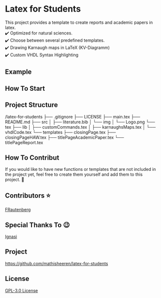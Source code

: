 # Latex for Students
This project provides a template to create reports and academic papers in latex.   
:heavy_check_mark: Optimized for natural sciences.  
:heavy_check_mark: Choose between several predefined templates.  
:heavy_check_mark: Drawing Karnaugh maps in LaTeX (KV-Diagramm)  
:heavy_check_mark: Custom VHDL Syntax Highlighting  

## Example

## How To Start

## Project Structure
/latex-for-students
├── .gitignore
├── LICENSE
├── main.tex
├── README.md
├── src
│   ├── literature.bib
│   └── img
│       └── Logo.png
└── tex
    ├── lib
    │   ├── customCommands.tex
    │   ├── karnaughsMaps.tex
    │   └── vhdlCode.tex
    └── templates
        ├── closingPage.tex
        ├── closingPageHAW.tex
        ├── titlePageAcademicPaper.tex
        └── titlePageReport.tex

## How To Contribut
If you would like to have new functions or templates that are not included in the project yet, feel free to create them yourself and add them to this project. :hugs: 

## Contributors :star:
[FRautenberg](https://github.com/FRautenberg)

## Special Thanks To :wink:
[Ignasi](https://tex.stackexchange.com/users/1952/ignasi)

## Project
https://github.com/mathisheeren/latex-for-students

## License
[GPL-3.0 License](LICENSE.txt)
